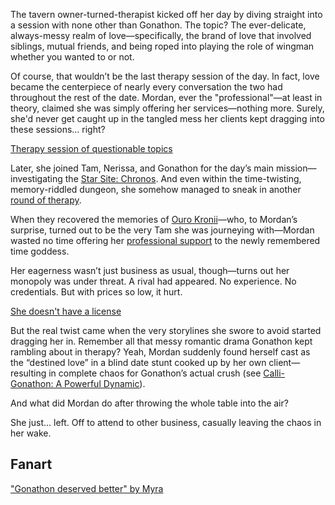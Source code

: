 <!-- title: Mordan Ramsey -->
<!-- status: Alive -->

The tavern owner-turned-therapist kicked off her day by diving straight into a session with none other than Gonathon. The topic? The ever-delicate, always-messy realm of love—specifically, the brand of love that involved siblings, mutual friends, and being roped into playing the role of wingman whether you wanted to or not.

Of course, that wouldn’t be the last therapy session of the day. In fact, love became the centerpiece of nearly every conversation the two had throughout the rest of the date. Mordan, ever the "professional"—at least in theory, claimed she was simply offering her services—nothing more. Surely, she'd never get caught up in the tangled mess her clients kept dragging into these sessions… right?

[Therapy session of questionable topics](#embed:https://www.youtube.com/live/AVolo2GU708?si=4AnsPPNT_wg8l5Ml&t=215)

Later, she joined Tam, Nerissa, and Gonathon for the day’s main mission—investigating the [Star Site: Chronos](https://www.youtube.com/live/AVolo2GU708?si=lAhFFA_4EjWnc_FJ&t=4562). And even within the time-twisting, memory-riddled dungeon, she somehow managed to sneak in another [round of therapy](https://www.youtube.com/live/AVolo2GU708?si=P7SB05k5Jd07spd9&t=7538).

When they recovered the memories of [Ouro Kronii](https://www.youtube.com/live/AVolo2GU708?si=SEplOgl1s3k3hXcx&t=7906)—who, to Mordan’s surprise, turned out to be the very Tam she was journeying with—Mordan wasted no time offering her [professional support](https://www.youtube.com/live/AVolo2GU708?si=1nQSEO7cubwb8rFH&t=8151) to the newly remembered time goddess.

Her eagerness wasn’t just business as usual, though—turns out her monopoly was under threat. A rival had appeared. No experience. No credentials. But with prices so low, it hurt.

[She doesn't have a license](#embed:https://www.youtube.com/live/AVolo2GU708?si=jllaYw_Lnzhq52cC&t=3403)

But the real twist came when the very storylines she swore to avoid started dragging her in. Remember all that messy romantic drama Gonathon kept rambling about in therapy? Yeah, Mordan suddenly found herself cast as the “destined love” in a blind date stunt cooked up by her own client—resulting in complete chaos for Gonathon’s actual crush (see [Calli-Gonathon: A Powerful Dynamic](#edge:calli-gigi)).

And what did Mordan do after throwing the whole table into the air?

She just... left. Off to attend to other business, casually leaving the chaos in her wake.

## Fanart

["Gonathon deserved better" by Myra](https://x.com/maybe_myra28/status/1920143568561180880)

<!-- shiori, calli -->
